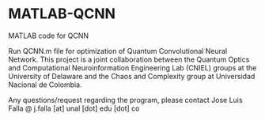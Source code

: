 # MATLAB-QCNN
MATLAB code for QCNN

Run QCNN.m file for optimization of Quantum Convolutional Neural Network. This project is a joint collaboration between the Quantum Optics and Computational Neuroinformation Engineering Lab (CNIEL) groups at the University of Delaware and the Chaos and Complexity group at Universidad Nacional de Colombia.

Any questions/request regarding the program, please contact Jose Luis Falla @ j.falla [at] unal [dot] edu [dot] co
